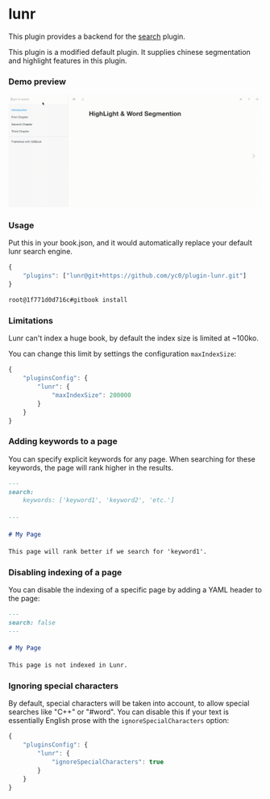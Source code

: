 # lunr

This plugin provides a backend for the [search](https://github.com/GitbookIO/plugin-search) plugin.

This plugin is a modified default plugin. It supplies chinese segmentation and highlight features in this plugin.

### Demo preview

![](https://raw.githubusercontent.com/yc0/plugin-lunr/master/demo/demo.gif)

### Usage

Put this in your book.json, and it would automatically replace your default lunr search engine.

```js
{
    "plugins": ["lunr@git+https://github.com/yc0/plugin-lunr.git"]
}
```
```bash
root@1f771d0d716c#gitbook install
```
### Limitations

Lunr can't index a huge book, by default the index size is limited at ~100ko.

You can change this limit by settings the configuration `maxIndexSize`:

```js
{
    "pluginsConfig": {
        "lunr": {
            "maxIndexSize": 200000
        }
    }
}
```

### Adding keywords to a page

You can specify explicit keywords for any page. When searching for these keywords, the page will rank higher in the results.

```md
---
search:
    keywords: ['keyword1', 'keyword2', 'etc.']

---

# My Page

This page will rank better if we search for 'keyword1'.
```

### Disabling indexing of a page

You can disable the indexing of a specific page by adding a YAML header to the page:

```md
---
search: false
---

# My Page

This page is not indexed in Lunr.
```

### Ignoring special characters

By default, special characters will be taken into account, to allow special searches like "C++" or "#word". You can disable this if your text is essentially English prose with the `ignoreSpecialCharacters` option:


```js
{
    "pluginsConfig": {
        "lunr": {
            "ignoreSpecialCharacters": true
        }
    }
}
```
